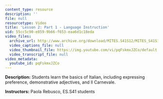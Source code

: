 ```yaml
---
content_type: resource
description: ''
file: null
resourcetype: Video
title: 'Lesson 2: Part 1 - Language Instruction'
uid: 55cc5c90-e859-9b66-f653-eaa6d1c18eda
video_files:
  archive_url: http://www.archive.org/download/MITES.S41S12/MITES_S41S12_Lesson2_Part1_300k.mp4
  video_captions_file: null
  video_thumbnail_file: https://img.youtube.com/vi/pqFskmxJZCo/default.jpg
  video_transcript_file: null
video_metadata:
  youtube_id: pqFskmxJZCo
---
```


**Description:** Students learn the basics of Italian, including expressing preference, demonstrative adjectives, and Il Carnevale.

**Instructors:** Paola Rebusco, ES.S41 students
